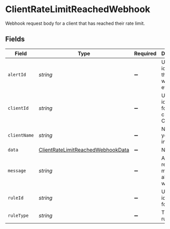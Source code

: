 # ClientRateLimitReachedWebhook

Webhook request body for a client that has reached their rate limit.


## Fields

| Field                                                                                         | Type                                                                                          | Required                                                                                      | Description                                                                                   |
| --------------------------------------------------------------------------------------------- | --------------------------------------------------------------------------------------------- | --------------------------------------------------------------------------------------------- | --------------------------------------------------------------------------------------------- |
| `alertId`                                                                                     | *string*                                                                                      | :heavy_minus_sign:                                                                            | Unique identifier of the webhook event.                                                       |
| `clientId`                                                                                    | *string*                                                                                      | :heavy_minus_sign:                                                                            | Unique identifier for your client in Codat.                                                   |
| `clientName`                                                                                  | *string*                                                                                      | :heavy_minus_sign:                                                                            | Name of your client in Codat.                                                                 |
| `data`                                                                                        | [ClientRateLimitReachedWebhookData](../../models/shared/ClientRateLimitReachedWebhookData.md) | :heavy_minus_sign:                                                                            | N/A                                                                                           |
| `message`                                                                                     | *string*                                                                                      | :heavy_minus_sign:                                                                            | A human readable message about the webhook.                                                   |
| `ruleId`                                                                                      | *string*                                                                                      | :heavy_minus_sign:                                                                            | Unique identifier for the rule.                                                               |
| `ruleType`                                                                                    | *string*                                                                                      | :heavy_minus_sign:                                                                            | The type of rule.                                                                             |